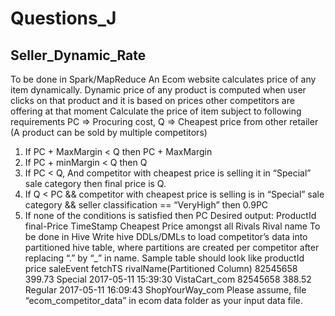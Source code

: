 # Questions_J

## Seller_Dynamic_Rate

To be done in Spark/MapReduce
An Ecom website calculates price of any item dynamically. Dynamic price of any product is computed when user clicks on that product and it is based on prices other competitors are offering at that moment
Calculate the price of item subject to following requirements
PC => Procuring cost, Q => Cheapest price from other retailer (A product can be sold by multiple competitors)
1. If PC + MaxMargin < Q then PC + MaxMargin
2. If PC + minMargin < Q then Q
3. If PC < Q, And competitor with cheapest price is selling it in “Special” sale category then final price is Q.
4. If Q < PC && competitor with cheapest price is selling is in “Special” sale category && seller classification == “VeryHigh” then 0.9PC
5. If none of the conditions is satisfied then PC
Desired output:
ProductId
final-Price
TimeStamp
Cheapest Price amongst all Rivals
Rival name
To be done in Hive
Write hive DDLs/DMLs to load competitor’s data into partitioned hive table, where partitions are created per competitor after replacing “.” by “_” in name.
Sample table should look like productId price saleEvent fetchTS rivalName(Partitioned Column)
82545658
399.73
Special
2017-05-11 15:39:30
VistaCart_com
82545658
388.52
Regular
2017-05-11 16:09:43
ShopYourWay_com
Please assume, file “ecom_competitor_data” in ecom data folder as your input data file.
